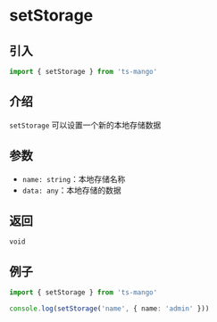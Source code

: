# setStorage

## 引入

```ts
import { setStorage } from 'ts-mango'
```

## 介绍

`setStorage` 可以设置一个新的本地存储数据

## 参数

- `name: string`：本地存储名称
- `data: any`：本地存储的数据

## 返回

`void`

## 例子

```ts
import { setStorage } from 'ts-mango'

console.log(setStorage('name', { name: 'admin' }))
```
